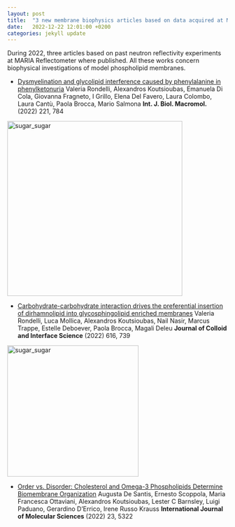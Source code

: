 ```yaml
---
layout: post
title:  "3 new membrane biophysics articles based on data acquired at MARIA Reflectometer"
date:   2022-12-22 12:01:00 +0200
categories: jekyll update
---
```


During 2022, three articles based on past neutron reflectivity experiments at MARIA Reflectometer where published. All these works concern biophysical investigations of model phospholipid membranes.

- [Dysmyelination and glycolipid interference caused by phenylalanine in phenylketonuria](https://doi.org/10.1016/j.ijbiomac.2022.09.062) Valeria Rondelli, Alexandros Koutsioubas, Emanuela Di Cola, Giovanna Fragneto, I Grillo, Elena Del Favero, Laura Colombo, Laura Cantù, Paola Brocca, Mario Salmona   **Int. J. Biol. Macromol.** (2022) 221, 784

<img src="{{site.baseurl}}/assets/Dysmyelination_TOC.jpg" alt="sugar_sugar" style="right;" width="400"/>

- [Carbohydrate-carbohydrate interaction drives the preferential insertion of dirhamnolipid into glycosphingolipid enriched membranes](https://doi.org/10.1016/j.jcis.2022.02.120) Valeria Rondelli, Luca Mollica, Alexandros Koutsioubas, Nail Nasir,  Marcus Trappe, Estelle Deboever,  Paola Brocca, Magali Deleu **Journal of Colloid and Interface Science** (2022) 616, 739

<img src="{{site.baseurl}}/assets/sugar_sugar_TOC.jpg" alt="sugar_sugar" style="right;" width="300"/>

- [Order vs. Disorder: Cholesterol and Omega-3 Phospholipids Determine Biomembrane Organization](https://doi.org/10.3390/ijms23105322) Augusta De Santis, Ernesto Scoppola, Maria Francesca Ottaviani, Alexandros Koutsioubas, Lester C Barnsley, Luigi Paduano, Gerardino D’Errico, Irene Russo Krauss **International Journal of Molecular Sciences** (2022) 23, 5322
